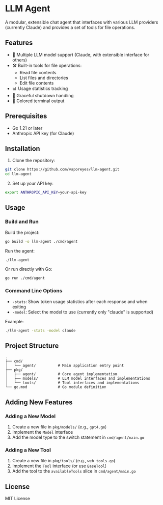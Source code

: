 # LLM Agent

A modular, extensible chat agent that interfaces with various LLM providers (currently Claude) and provides a set of tools for file operations.

## Features

- 🤖 Multiple LLM model support (Claude, with extensible interface for others)
- 🛠️ Built-in tools for file operations:
  - Read file contents
  - List files and directories
  - Edit file contents
- 📊 Usage statistics tracking
- 🔄 Graceful shutdown handling
- 🎨 Colored terminal output

## Prerequisites

- Go 1.21 or later
- Anthropic API key (for Claude)

## Installation

1. Clone the repository:
```bash
git clone https://github.com/vaporeyes/llm-agent.git
cd llm-agent
```

2. Set up your API key:
```bash
export ANTHROPIC_API_KEY=your-api-key
```

## Usage

### Build and Run

Build the project:
```bash
go build -o llm-agent ./cmd/agent
```

Run the agent:
```bash
./llm-agent
```

Or run directly with Go:
```bash
go run ./cmd/agent
```

### Command Line Options

- `-stats`: Show token usage statistics after each response and when exiting
- `-model`: Select the model to use (currently only "claude" is supported)

Example:
```bash
./llm-agent -stats -model claude
```

## Project Structure

```
.
├── cmd/
│   └── agent/          # Main application entry point
├── pkg/
│   ├── agent/          # Core agent implementation
│   ├── models/         # LLM model interfaces and implementations
│   └── tools/          # Tool interfaces and implementations
└── go.mod              # Go module definition
```

## Adding New Features

### Adding a New Model

1. Create a new file in `pkg/models/` (e.g., `gpt4.go`)
2. Implement the `Model` interface
3. Add the model type to the switch statement in `cmd/agent/main.go`

### Adding a New Tool

1. Create a new file in `pkg/tools/` (e.g., `web_tools.go`)
2. Implement the `Tool` interface (or use `BaseTool`)
3. Add the tool to the `availableTools` slice in `cmd/agent/main.go`

## License

MIT License 